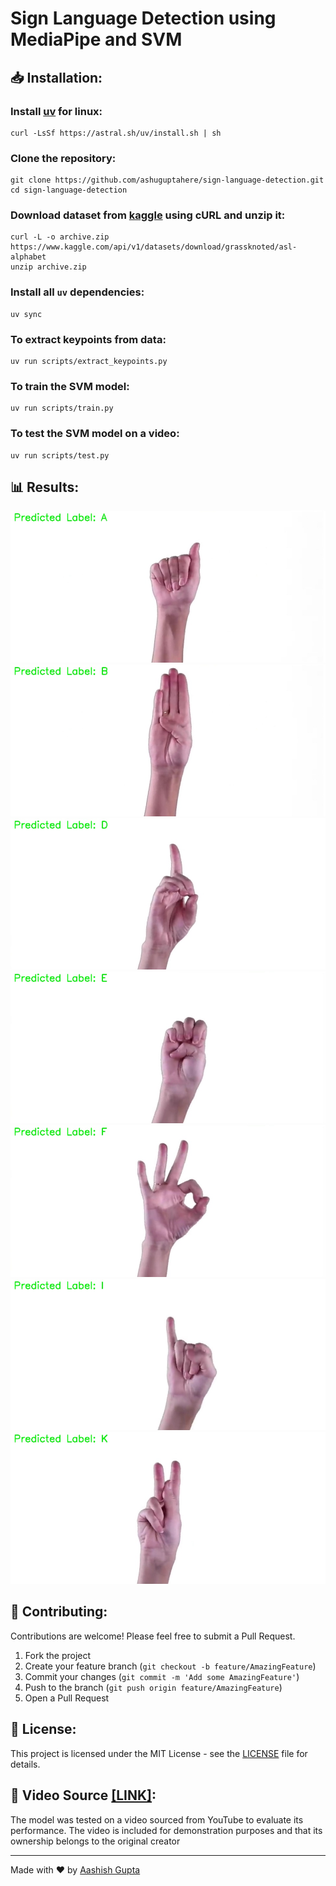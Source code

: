 # Sign Language Detection using MediaPipe and SVM

## 📥 Installation:

### Install [uv](https://docs.astral.sh/uv/getting-started/installation/) for linux:
```
curl -LsSf https://astral.sh/uv/install.sh | sh
```

### Clone the repository:
```
git clone https://github.com/ashuguptahere/sign-language-detection.git
cd sign-language-detection
```

### Download dataset from [kaggle](https://www.kaggle.com/grassknoted/asl-alphabet) using cURL and unzip it:
```
curl -L -o archive.zip https://www.kaggle.com/api/v1/datasets/download/grassknoted/asl-alphabet
unzip archive.zip
```

### Install all `uv` dependencies:
```
uv sync
```

### To extract keypoints from data:
```
uv run scripts/extract_keypoints.py
```

### To train the SVM model:
```
uv run scripts/train.py
```

### To test the SVM model on a video:
```
uv run scripts/test.py
```

## 📊 Results:
![](assets/a.jpg)
![](assets/b.jpg)
![](assets/d.jpg)
![](assets/e.jpg)
![](assets/f.jpg)
![](assets/i.jpg)
![](assets/k.jpg)

## 🤝 Contributing:

Contributions are welcome! Please feel free to submit a Pull Request.

1. Fork the project
2. Create your feature branch (`git checkout -b feature/AmazingFeature`)
3. Commit your changes (`git commit -m 'Add some AmazingFeature'`)
4. Push to the branch (`git push origin feature/AmazingFeature`)
5. Open a Pull Request

## 📝 License:

This project is licensed under the MIT License - see the [LICENSE](LICENSE) file for details.

## 🎥 Video Source [[LINK]](https://www.youtube.com/watch?v=6_gXiBe9y9A):
The model was tested on a video sourced from YouTube to evaluate its performance. The video is included for demonstration purposes and that its ownership belongs to the original creator

---
Made with ❤️ by [Aashish Gupta](https://github.com/ashuguptahere)